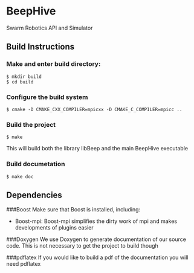 BeepHive
========

Swarm Robotics API and Simulator

## Build Instructions
### Make and enter build directory:
```
$ mkdir build
$ cd build
```
### Configure the build system
```
$ cmake -D CMAKE_CXX_COMPILER=mpicxx -D CMAKE_C_COMPILER=mpicc ..
```
### Build the project
```
$ make
```
This will build both the library libBeep and the main BeepHive executable
### Build documetation
```
$ make doc
```
## Dependencies
###Boost
Make sure that Boost is installed, including:
* Boost-mpi: Boost-mpi simplifies the dirty work of mpi and makes developments
    of plugins easier

###Doxygen
We use Doxygen to generate documentation of our source code.
This is not necessary to get the project to build though

###pdflatex
If you would like to build a pdf of the documentation you will need pdflatex
